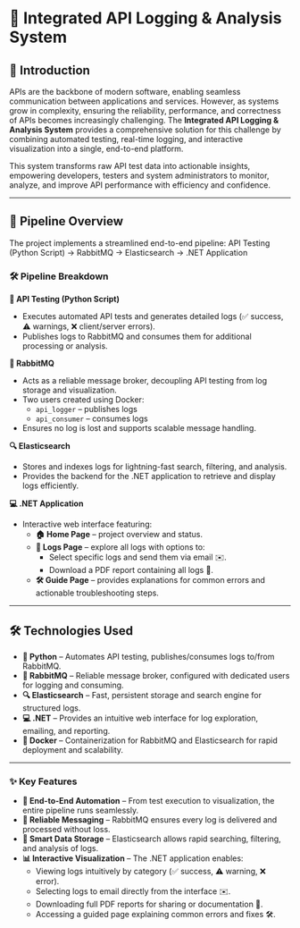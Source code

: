 # 🚀 Integrated API Logging & Analysis System

## 📝 Introduction

APIs are the backbone of modern software, enabling seamless communication between applications and services. However, as systems grow in complexity, ensuring the reliability, performance, and correctness of APIs becomes increasingly challenging. The **Integrated API Logging & Analysis System** provides a comprehensive solution for this challenge by combining automated testing, real-time logging, and interactive visualization into a single, end-to-end platform.

This system transforms raw API test data into actionable insights, empowering developers, testers and system administrators to monitor, analyze, and improve API performance with efficiency and confidence.

---

## 🔄 Pipeline Overview

The project implements a streamlined end-to-end pipeline:
API Testing (Python Script) → RabbitMQ → Elasticsearch → .NET Application

### 🛠 Pipeline Breakdown

**🐍 API Testing (Python Script)**
- Executes automated API tests and generates detailed logs (✅ success, ⚠️ warnings, ❌ client/server errors).
- Publishes logs to RabbitMQ and consumes them for additional processing or analysis.
  
**🐇 RabbitMQ**
- Acts as a reliable message broker, decoupling API testing from log storage and visualization.
- Two users created using Docker:
  - `api_logger` – publishes logs
  - `api_consumer` – consumes logs
- Ensures no log is lost and supports scalable message handling.

**🔍 Elasticsearch**
- Stores and indexes logs for lightning-fast search, filtering, and analysis.
- Provides the backend for the .NET application to retrieve and display logs efficiently.

**💻 .NET Application**
- Interactive web interface featuring:
  - **🏠 Home Page** – project overview and status.
  - **📄 Logs Page** – explore all logs with options to:
    - Select specific logs and send them via email ✉️.
    - Download a PDF report containing all logs 📑.
  - **🛠 Guide Page** – provides explanations for common errors and actionable troubleshooting steps.

---

## 🛠 Technologies Used

- **🐍 Python** – Automates API testing, publishes/consumes logs to/from RabbitMQ.
- **🐇 RabbitMQ** – Reliable message broker, configured with dedicated users for logging and consuming.
- **🔍 Elasticsearch** – Fast, persistent storage and search engine for structured logs.
- **💻 .NET** – Provides an intuitive web interface for log exploration, emailing, and reporting.
- **🐳 Docker** – Containerization for RabbitMQ and Elasticsearch for rapid deployment and scalability.

---

### ✨ Key Features

- **🔄 End-to-End Automation** – From test execution to visualization, the entire pipeline runs seamlessly.
- **📨 Reliable Messaging** – RabbitMQ ensures every log is delivered and processed without loss.
- **💾 Smart Data Storage** – Elasticsearch allows rapid searching, filtering, and analysis of logs.
- **📊 Interactive Visualization** – The .NET application enables:
  - Viewing logs intuitively by category (✅ success, ⚠️ warning, ❌ error).
  - Selecting logs to email directly from the interface ✉️.
  - Downloading full PDF reports for sharing or documentation 📑.
  - Accessing a guided page explaining common errors and fixes 🛠.
